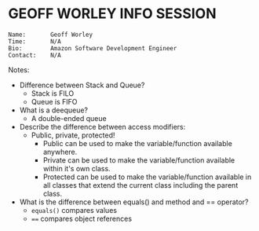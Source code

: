 # GEOFF WORLEY INFO SESSION

```
Name:       Geoff Worley
Time:       N/A
Bio:        Amazon Software Development Engineer
Contact:    N/A
```

Notes:

- Difference between Stack and Queue?
  - Stack is FILO
  - Queue is FIFO
- What is a deequeue?
  - A double-ended queue
- Describe the difference between access modifiers:
  - Public, private, protected!
    - Public can be used to make the variable/function available anywhere.
    - Private can be used to make the variable/function available within it's own class.
    - Protected can be used to make the variable/function available in all classes that extend the current class including the parent class.
- What is the difference between equals() and method and == operator?
  - `equals()` compares values
  - `==` compares object references
